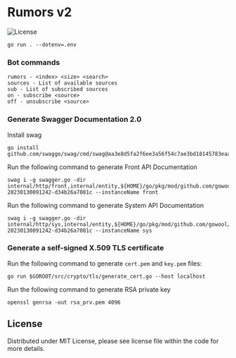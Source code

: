 # Rumors v2

![License](https://img.shields.io/dub/l/vibe-d.svg)

```shell
go run . --dotenv=.env
```

### Bot commands

```shell
rumors - <index> <size> <search>
sources - List of available sources
sub - List of subscribed sources
on - subscribe <source>
off - unsubscribe <source>
```

### Generate Swagger Documentation 2.0

Install swag

```shell
go install github.com/swaggo/swag/cmd/swag@aa3e8d5fa2f6ee3a56f54c7ae3bd18145783eaac
```

Run the following command to generate Front API Documentation

```shell
swag i -g swagger.go -dir internal/http/front,internal/entity,${HOME}/go/pkg/mod/github.com/gowool/wool@v0.0.0-20230130091242-d34b26a7081c --instanceName front
```

Run the following command to generate System API Documentation

```shell
swag i -g swagger.go -dir internal/http/sys,internal/entity,${HOME}/go/pkg/mod/github.com/gowool/wool@v0.0.0-20230130091242-d34b26a7081c --instanceName sys
```

### Generate a self-signed X.509 TLS certificate

Run the following command to generate `cert.pem` and `key.pem` files:

```shell
go run $GOROOT/src/crypto/tls/generate_cert.go --host localhost
```

Run the following command to generate RSA private key

```shell
openssl genrsa -out rsa_prv.pem 4096
```

## License

Distributed under MIT License, please see license file within the code for more details.
